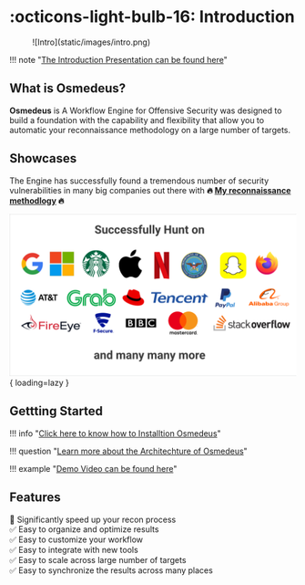 # :octicons-light-bulb-16: Introduction

<figure markdown> 
  ![Intro](static/images/intro.png)
</figure>

!!! note "[The Introduction Presentation can be found here](https://docs.google.com/presentation/d/1Mu6JqzIpLiPbwXtPraFJRNBCAu5OXZn4SMIcl8hvMWI/edit#slide=id.gadf93641a2_2_75)"

## What is Osmedeus?
**Osmedeus** is A Workflow Engine for Offensive Security was designed to build a foundation with the capability and flexibility that allow you to automatic your reconnaissance methodology on a large number of targets.

## Showcases

The Engine has successfully found a tremendous number of security vulnerabilities in many big companies out there with **:fire: [My reconnaissance methodlogy](/premium/#my-methodology) :fire:**

![hof](static/images/hall-of-fame.png){ loading=lazy }


## Gettting Started

!!! info "[Click here to know how to Installtion Osmedeus](/installation/)"

!!! question "[Learn more about the Architechture of Osmedeus](/architecture/)"

!!! example "[Demo Video can be found here](https://www.youtube.com/playlist?list=PLiifzv5MjIo3JqKeG5EXbSKDBlqa7v14P)"


## Features

:rocket: Significantly speed up your recon process <br />
:white_check_mark: Easy to organize and optimize results  <br />
:white_check_mark: Easy to customize your workflow  <br />
:white_check_mark: Easy to integrate with new tools  <br />
:white_check_mark: Easy to scale across large number of targets  <br />
:white_check_mark: Easy to synchronize the results across many places  <br />
